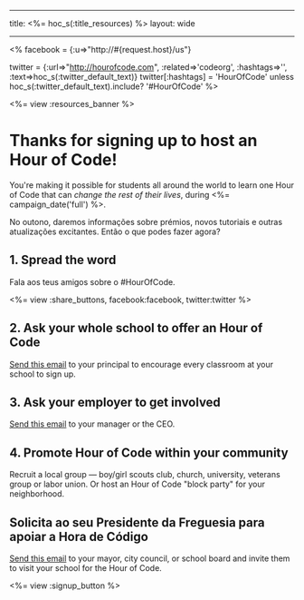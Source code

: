 * * *

title: <%= hoc_s(:title_resources) %> layout: wide

* * *

<% facebook = {:u=>"http://#{request.host}/us"}

twitter = {:url=>"http://hourofcode.com", :related=>'codeorg', :hashtags=>'', :text=>hoc_s(:twitter_default_text)} twitter[:hashtags] = 'HourOfCode' unless hoc_s(:twitter_default_text).include? '#HourOfCode' %>

<%= view :resources_banner %>

# Thanks for signing up to host an Hour of Code!

You're making it possible for students all around the world to learn one Hour of Code that can *change the rest of their lives*, during <%= campaign_date('full') %>.

No outono, daremos informações sobre prémios, novos tutoriais e outras atualizações excitantes. Então o que podes fazer agora?

## 1. Spread the word

Fala aos teus amigos sobre o #HourOfCode.

<%= view :share_buttons, facebook:facebook, twitter:twitter %>

## 2. Ask your whole school to offer an Hour of Code

[Send this email](<%= resolve_url('/resources#email') %>) to your principal to encourage every classroom at your school to sign up.

## 3. Ask your employer to get involved

[Send this email](<%= resolve_url('/resources#email') %>) to your manager or the CEO.

## 4. Promote Hour of Code within your community

Recruit a local group — boy/girl scouts club, church, university, veterans group or labor union. Or host an Hour of Code "block party" for your neighborhood.

## Solicita ao seu Presidente da Freguesia para apoiar a Hora de Código

[Send this email](<%= resolve_url('/resources#politicians') %>) to your mayor, city council, or school board and invite them to visit your school for the Hour of Code.

<%= view :signup_button %>